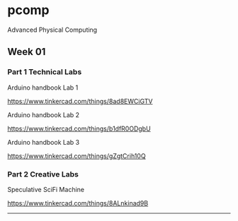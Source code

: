 # pcomp
Advanced Physical Computing

## Week 01
### Part 1 Technical Labs

Arduino handbook Lab 1

https://www.tinkercad.com/things/8ad8EWCiGTV

Arduino handbook Lab 2

https://www.tinkercad.com/things/b1dfR0ODgbU

Arduino handbook Lab 3

https://www.tinkercad.com/things/gZgtCrih10Q

### Part 2 Creative Labs

Speculative SciFi Machine

https://www.tinkercad.com/things/8ALnkinad9B

---
